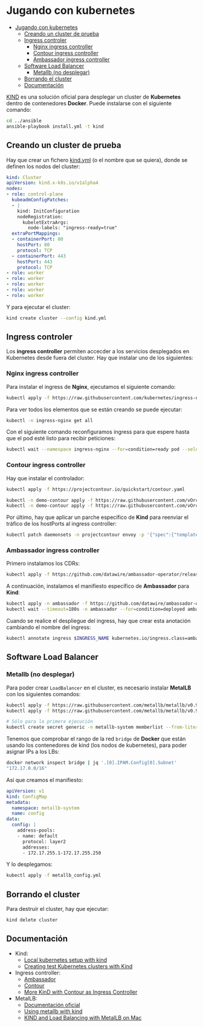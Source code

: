 # Jugando con kubernetes

- [Jugando con kubernetes](#jugando-con-kubernetes)
  - [Creando un cluster de prueba](#creando-un-cluster-de-prueba)
  - [Ingress controler](#ingress-controler)
    - [Nginx ingress controller](#nginx-ingress-controller)
    - [Contour ingress controller](#contour-ingress-controller)
    - [Ambassador ingress controller](#ambassador-ingress-controller)
  - [Software Load Balancer](#software-load-balancer)
    - [Metallb (no desplegar)](#metallb-no-desplegar)
  - [Borrando el cluster](#borrando-el-cluster)
  - [Documentación](#documentación)

[KIND](https://kind.sigs.k8s.io/) es una solución oficial para desplegar un cluster de __Kubernetes__ dentro de contenedores **Docker**. Puede instalarse con el siguiente comando:

```bash
cd ../ansible
ansible-playbook install.yml -t kind
```

## Creando un cluster de prueba

Hay que crear un fichero [kind.yml](./kind.yml) (o el nombre que se quiera), donde se definen los nodos del cluster:

```yaml
kind: Cluster
apiVersion: kind.x-k8s.io/v1alpha4
nodes:
- role: control-plane
  kubeadmConfigPatches:
  - |
    kind: InitConfiguration
    nodeRegistration:
      kubeletExtraArgs:
        node-labels: "ingress-ready=true"
  extraPortMappings:
  - containerPort: 80
    hostPort: 80
    protocol: TCP
  - containerPort: 443
    hostPort: 443
    protocol: TCP
- role: worker
- role: worker
- role: worker
- role: worker
- role: worker
```

Y para ejecutar el cluster:

```bash
kind create cluster --config kind.yml
```

## Ingress controler

Los __ingress controller__ permiten accecder a los servicios desplegados en Kubernetes desde fuera del cluster. Hay que instalar uno de los siguientes:

### Nginx ingress controller

Para instalar el ingress de **Nginx**, ejecutamos el siguiente comando:

```bash
kubectl apply -f https://raw.githubusercontent.com/kubernetes/ingress-nginx/master/deploy/static/provider/kind/deploy.yaml
```

Para ver todos los elementos que se están creando se puede ejecutar:

```bash
kubectl -n ingress-nginx get all
```

Con el siguiente comando reconfiguramos ingress para que espere hasta que el pod esté listo para recibir peticiones:

```bash
kubectl wait --namespace ingress-nginx --for=condition=ready pod --selector=app.kubernetes.io/component=controller --timeout=90s
```

### Contour ingress controller

Hay que instalar el controlador:

```bash
kubectl apply -f https://projectcontour.io/quickstart/contour.yaml
```

```bash
kubectl -n demo-contour apply -f https://raw.githubusercontent.com/vOrcunus/random-work/master/kind/deploy-demoapp.yaml
kubectl -n demo-contour apply -f https://raw.githubusercontent.com/vOrcunus/random-work/master/kind/contour-httpproxy-demoapp.yaml
```

Por último, hay que aplicar un parche específico de **Kind** para reenviar el tráfico de los hostPorts al ingress controller:

```bash
kubectl patch daemonsets -n projectcontour envoy -p '{"spec":{"template":{"spec":{"nodeSelector":{"ingress-ready":"true"},"tolerations":[{"key":"node-role.kubernetes.io/master","operator":"Equal","effect":"NoSchedule"}]}}}}'
```

### Ambassador ingress controller

Primero instalamos los CDRs:

```bash
kubectl apply -f https://github.com/datawire/ambassador-operator/releases/latest/download/ambassador-operator-crds.yaml
```

A continuación, instalamos el manifiesto específico de **Ambassador** para **Kind**:

```bash
kubectl apply -n ambassador -f https://github.com/datawire/ambassador-operator/releases/latest/download/ambassador-operator-kind.yaml
kubectl wait --timeout=180s -n ambassador --for=condition=deployed ambassadorinstallations/ambassador
```

Cuando se realice el despliegue del ingress, hay que crear esta anotación cambiando el nombre del ingress:

```bash
kubectl annotate ingress $INGRESS_NAME kubernetes.io/ingress.class=ambassador
```

## Software Load Balancer

### Metallb (no desplegar)

Para poder crear `LoadBalancer` en el cluster, es necesario instalar **MetalLB** con los siguientes comandos:

```bash
kubectl apply -f https://raw.githubusercontent.com/metallb/metallb/v0.9.5/manifests/namespace.yaml
kubectl apply -f https://raw.githubusercontent.com/metallb/metallb/v0.9.5/manifests/metallb.yaml

# Sólo para la primera ejecución
kubectl create secret generic -n metallb-system memberlist --from-literal=secretkey="$(openssl rand -base64 128)"
```

Tenemos que comprobar el rango de la red `bridge` de **Docker** que están usando los contenedores de kind (los nodos de kubernetes), para poder asignar IPs a los LBs:

```bash
docker network inspect bridge | jq '.[0].IPAM.Config[0].Subnet'
"172.17.0.0/16"
```

Así que creamos el manifiesto:

```yaml
apiVersion: v1
kind: ConfigMap
metadata:
  namespace: metallb-system
  name: config
data:
  config: |
    address-pools:
    - name: default
      protocol: layer2
      addresses:
      - 172.17.255.1-172.17.255.250
```

Y lo desplegamos:

```bash
kubectl apply -f metallb_config.yml
```

## Borrando el cluster

Para destruír el cluster, hay que ejecutar:

```bash
kind delete cluster
```

## Documentación

* Kind:
  * [Local kubernetes setup with kind](https://www.danielstechblog.io/local-kubernetes-setup-with-kind/)
  * [Creating test Kubernetes clusters with Kind](https://octopus.com/blog/testing-with-kind)
* Ingress controller:
  * [Ambassador](https://www.getambassador.io/docs/latest/)
  * [Contour](https://projectcontour.io/docs/v1.10.0/)
  * [More KinD with Contour as Ingress Controller](https://orcunuso.wordpress.com/2020/05/18/more-kind-with-contour-as-ingress-controller/)
* MetalLB:
  * [Documentación oficial](https://metallb.universe.tf/installation/)
  * [Using metallb with kind](https://mauilion.dev/posts/kind-metallb/)
  * [KIND and Load Balancing with MetalLB on Mac](https://www.thehumblelab.com/kind-and-metallb-on-mac/)
